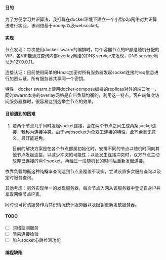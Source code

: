 #### 目的
为了方便学习共识算法，我打算在docker环境下建立一个小型p2p网络对共识算法进行实验，该网络基于nodejs以及websocket。

#### 实现
节点发现：每次使用docker swarm的编排时，每个容器节点的IP都是随机分配的VIP，各VIP能通过查询内部overlay网络的DNS service来发现，DNS service地址为127.0.0.11。

连接认证：目前使用简单的Hmac加密对所有服务器发起socket连接的req信息进行加密认证，所有服务器共享同一个密钥。

特性：docker swarm上使用docker-compose编排的replicas对外的端口唯一，同时swarm本身的overlay网络是自带负载均衡的，利用这一特点，客户端每次访问服务器群时，很容易达到选举主节点的效果。

#### 目前遇到的困难
1. 若两个节点几乎同时发起socket连接，会在两个节点之间生成两条socket连接，我称为连接冲突。由于websocket为全双工连接的特性，此冗余毫无意义，最好能避免。
   
   目前的解决方案是在各个节点部属初始化时，安排不同的节点以随机时间向其他节点发起连接，以减少冲突的可能性；以及发生连接冲突时，双方节点主动放弃已连接的两个socket，再经过一段随机长的时间后重新发起连接。

依靠负载均衡这种纯概率查询达到节点全覆盖不现实，尝试设置多次服务查询以及定时服务查询。

其他考虑：另外实现单一的发现服务器，每次节点入网从该服务器中登记自身IP并拿取网络节点IP表。

同时也可将该服务作为共识情况统计服务器以及密钥更新发放服务器。

#### TODO
- [ ] 网络监测服务 
- [ ] 简易连接检验
- [ ] 加入socket心跳检测功能

#### 编程缺陷
